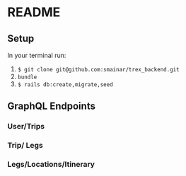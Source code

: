 # README

## Setup

In your terminal run:
1. `$ git clone git@github.com:smainar/trex_backend.git`
1. `bundle`
1. `$ rails db:create,migrate,seed`


## GraphQL Endpoints

### User/Trips

### Trip/ Legs

### Legs/Locations/Itinerary

